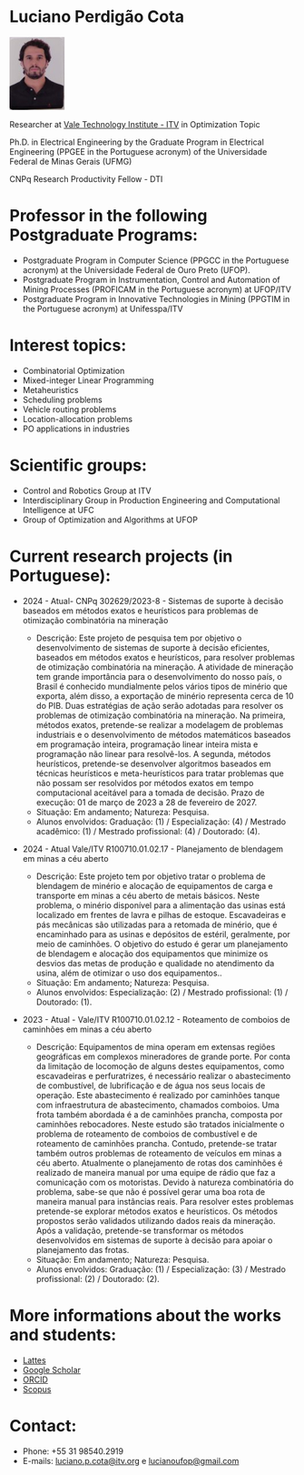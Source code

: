 # Luciano Perdigão Cota

![alt text](citations.jpg)

Researcher at [Vale Technology Institute - ITV](https://www.itv.org/itv-mineracao/grupos-de-pesquisa-e-parcerias/) in Optimization Topic

Ph.D. in Electrical Engineering by the Graduate Program in Electrical Engineering (PPGEE in the Portuguese acronym) of the Universidade Federal de Minas Gerais (UFMG)

CNPq Research Productivity Fellow - DTI

# Professor in the following Postgraduate Programs:
- Postgraduate Program in Computer Science (PPGCC in the Portuguese acronym) at the Universidade Federal de Ouro Preto (UFOP).
- Postgraduate Program in Instrumentation, Control and Automation of Mining Processes (PROFICAM in the Portuguese acronym) at UFOP/ITV 
- Postgraduate Program in Innovative Technologies in Mining (PPGTIM in the Portuguese acronym) at Unifesspa/ITV

# Interest topics:
- Combinatorial Optimization
- Mixed-integer Linear Programming
- Metaheuristics
- Scheduling problems
- Vehicle routing problems
- Location-allocation problems
- PO applications in industries

# Scientific groups:
- Control and Robotics Group at ITV
- Interdisciplinary Group in Production Engineering and Computational Intelligence at UFC
- Group of Optimization and Algorithms at UFOP

# Current research projects (in Portuguese):

- 2024 - Atual- CNPq 302629/2023-8 - Sistemas de suporte à decisão baseados em métodos exatos e heurísticos para problemas de otimização combinatória na mineração
  - Descrição: Este projeto de pesquisa tem por objetivo o desenvolvimento de sistemas de suporte à decisão eficientes, baseados em métodos exatos e heurísticos, para resolver problemas de otimização combinatória na mineração. A atividade de mineração tem grande importância para o desenvolvimento do nosso país, o Brasil é conhecido mundialmente pelos vários tipos de minério que exporta, além disso, a exportação de minério representa cerca de 10 do PIB. Duas estratégias de ação serão adotadas para resolver os problemas de otimização combinatória na mineração. Na primeira, métodos exatos, pretende-se realizar a modelagem de problemas industriais e o desenvolvimento de métodos matemáticos baseados em programação inteira, programação linear inteira mista e programação não linear para resolvê-los. A segunda, métodos heurísticos, pretende-se desenvolver algoritmos baseados em técnicas heurísticos e meta-heurísticos para tratar problemas que não possam ser resolvidos por métodos exatos em tempo computacional aceitável para a tomada de decisão. Prazo de execução: 01 de março de 2023 a 28 de fevereiro de 2027.
  - Situação: Em andamento; Natureza: Pesquisa.
  - Alunos envolvidos: Graduação: (1) / Especialização: (4) / Mestrado acadêmico: (1) / Mestrado profissional: (4) / Doutorado: (4).

- 2024 - Atual Vale/ITV R100710.01.02.17 - Planejamento de blendagem em minas a céu aberto
  - Descrição: Este projeto tem por objetivo tratar o problema de blendagem de minério e alocação de equipamentos de carga e transporte em minas a céu aberto de metais básicos. Neste problema, o minério disponível para a alimentação das usinas está localizado em frentes de lavra e pilhas de estoque. Escavadeiras e pás mecânicas são utilizadas para a retomada de minério, que é encaminhado para as usinas e depósitos de estéril, geralmente, por meio de caminhões. O objetivo do estudo é gerar um planejamento de blendagem e alocação dos equipamentos que minimize os desvios das metas de produção e qualidade no atendimento da usina, além de otimizar o uso dos equipamentos..
  - Situação: Em andamento; Natureza: Pesquisa.
  - Alunos envolvidos: Especialização: (2) / Mestrado profissional: (1) / Doutorado: (1).

- 2023 - Atual - Vale/ITV R100710.01.02.12 - Roteamento de comboios de caminhões em minas a céu aberto
  - Descrição: Equipamentos de mina operam em extensas regiões geográficas em complexos mineradores de grande porte. Por conta da limitação de locomoção de alguns destes equipamentos, como escavadeiras e perfuratrizes, é necessário realizar o abastecimento de combustível, de lubrificação e de água nos seus locais de operação. Este abastecimento é realizado por caminhões tanque com infraestrutura de abastecimento, chamados comboios. Uma frota também abordada é a de caminhões prancha, composta por caminhões rebocadores. Neste estudo são tratados inicialmente o problema de roteamento de comboios de combustível e de roteamento de caminhões prancha. Contudo, pretende-se tratar também outros problemas de roteamento de veículos em minas a céu aberto. Atualmente o planejamento de rotas dos caminhões é realizado de maneira manual por uma equipe de rádio que faz a comunicação com os motoristas. Devido à natureza combinatória do problema, sabe-se que não é possível gerar uma boa rota de maneira manual para instâncias reais. Para resolver estes problemas pretende-se explorar métodos exatos e heurísticos. Os métodos propostos serão validados utilizando dados reais da mineração. Após a validação, pretende-se transformar os métodos desenvolvidos em sistemas de suporte à decisão para apoiar o planejamento das frotas.
  - Situação: Em andamento; Natureza: Pesquisa.
  - Alunos envolvidos: Graduação: (1) / Especialização: (3) / Mestrado profissional: (2) / Doutorado: (2).

# More informations about the works and students:
- [Lattes](http://lattes.cnpq.br/8381522986161301)
- [Google Scholar](https://scholar.google.com.br/citations?user=FpMkR1AAAAAJ&hl=pt-BR&oi=ao) 
- [ORCID](https://orcid.org/0000-0002-8385-7573)
- [Scopus](https://www.scopus.com/authid/detail.uri?authorId=56203769000)

# Contact:
- Phone: +55 31 98540.2919 
- E-mails: luciano.p.cota@itv.org e lucianoufop@gmail.com 



